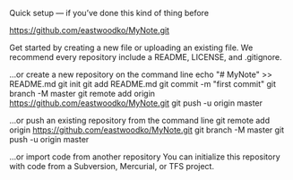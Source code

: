 Quick setup — if you’ve done this kind of thing before
	
https://github.com/eastwoodko/MyNote.git

Get started by creating a new file or uploading an existing file. We recommend every repository include a README, LICENSE, and .gitignore.

…or create a new repository on the command line
echo "# MyNote" >> README.md
git init
git add README.md
git commit -m "first commit"
git branch -M master
git remote add origin https://github.com/eastwoodko/MyNote.git
git push -u origin master

…or push an existing repository from the command line
git remote add origin https://github.com/eastwoodko/MyNote.git
git branch -M master
git push -u origin master

…or import code from another repository
You can initialize this repository with code from a Subversion, Mercurial, or TFS project.

